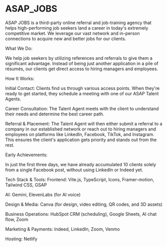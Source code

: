 # ASAP_JOBS

ASAP JOBS is a third-party online referral and job-training agency that helps high-performing job seekers land a career in today's extremely competitive market. We leverage our vast network and in-person connections to acquire new and better jobs for our clients.

What We Do:

We help job seekers by utilizing references and referrals to give them a significant advantage. Instead of being just another application in a pile of résumés, our clients get direct access to hiring managers and employees.

How It Works:

Initial Contact: Clients find us through various access points. When they're ready to get started, they schedule a meeting with one of our ASAP Talent Agents.

Career Consultation: The Talent Agent meets with the client to understand their needs and determine the best career path.

Referral & Placement: The Talent Agent will then either submit a referral to a company in our established network or reach out to hiring managers and employees on platforms like LinkedIn, Facebook, TikTok, and Instagram. This ensures the client's application gets priority and stands out from the rest.

Early Achievements:

In just the first three days, we have already accumulated 10 clients solely from a single Facebook post, without using LinkedIn or Indeed yet.

Tech Stack & Tools:
Frontend: Vite.js, TypeScript, Icons, Framer-motion, Tailwind CSS, GSAP

AI: Gemini, ElevenLabs (for AI voice)

Design & Media: Canva (for design, video editing, QR codes, and 3D assets)

Business Operations: HubSpot CRM (scheduling), Google Sheets, AI chat flow, Zoom

Marketing & Payments: Indeed, LinkedIn, Zoom, Venmo

Hosting: Netlify
